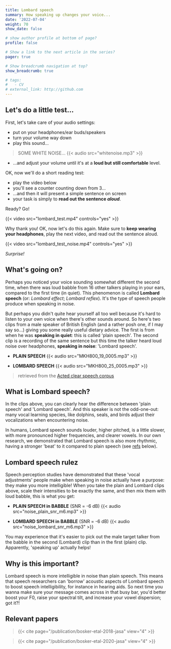 ```yaml
---
title: Lombard speech
summary: How speaking up changes your voice...
date: '2022-07-04'
weight: 70
show_date: false

# show author profile at bottom of page?
profile: false

# Show a link to the next article in the series?
pager: true

# Show breadcrumb navigation at top?
show_breadcrumb: true

# tags:
#   - CV
# external_link: http://github.com
---
```


## Let's do a little test...

First, let's take care of your audio settings:
- put on your headphones/ear buds/speakers
- turn your volume way down
- play this sound...

> SOME WHITE NOISE...
{{< audio src="whitenoise.mp3" >}}

- ...and adjust your volume until it's at a **loud but still comfortable** level.

OK, now we'll do a short reading test:
- play the video below
- you'll see a counter counting down from 3...
- ...and then it will present a simple sentence on screen
- your task is simply to **read out the sentence *aloud***.

Ready? Go!

{{< video src="lombard_test.mp4" controls="yes" >}}

Why thank you! OK, now let's do this again. Make sure to **keep wearing your headphones**, play the next video, and read out the sentence aloud.

{{< video src="lombard_test_noise.mp4" controls="yes" >}}

*Surprise!*

## What's going on?

Perhaps you noticed your voice sounding somewhat different the second time, when there was loud babble from 16 other talkers playing in your ears, compared to the first time (in quiet). This phenomenon is called **Lombard speech** (or: *Lombard effect*; *Lombard reflex*). It's the type of speech people produce when speaking in noise.

But perhaps you didn't quite hear yourself all too well because it's hard to listen to your own voice when there's other sounds around. So here's two clips from a male speaker of British English (and a rather posh one, if I may say so...) giving you some really useful dietary advice. The first is from when he was **speaking in quiet**: this is called 'plain speech'. The second clip is a recording of the same sentence but this time the talker heard loud noise over headphones, **speaking in noise**: 'Lombard speech'.

- **PLAIN SPEECH**
{{< audio src="MKH800_19_0005.mp3" >}}

- **LOMBARD SPEECH**
{{< audio src="MKH800_25_0005.mp3" >}}

> retrieved from the [Acted clear speech corpus](https://datashare.ed.ac.uk/handle/10283/343)

## What is Lombard speech?

In the clips above, you can clearly hear the difference between 'plain speech' and 'Lombard speech'. And this speaker is not the odd-one-out: many vocal learning species, like dolphins, seals, and birds adjust their vocalizations when encountering noise.

In humans, Lombard speech sounds louder, higher pitched, is a little slower, with more pronounced higher frequencies, and clearer vowels. In our own research, we demonstrated that Lombard speech is also more rhythmic, having a stronger 'beat' to it compared to plain speech (see [refs](#relevant-papers) below).

## Lombard speech rulez

Speech perception studies have demonstrated that these 'vocal adjustments' people make when speaking in noise actually have a purpose: they make you more intelligible! When you take the plain and Lombard clips above, scale their intensities to be exactly the same, and then mix them with loud babble, this is what you get:

- **PLAIN SPEECH in BABBLE** (SNR = -6 dB)
{{< audio src="noise_plain_snr_m6.mp3" >}}

- **LOMBARD SPEECH in BABBLE** (SNR = -6 dB)
{{< audio src="noise_lombard_snr_m6.mp3" >}}

You may experience that it's easier to pick out the male target talker from the babble in the second (Lombard) clip than in the first (plain) clip. Apparently, 'speaking up' actually helps!

## Why is this important?

Lombard speech is more intelligible in noise than plain speech. This means that speech researchers can 'borrow' acoustic aspects of Lombard speech to boost speech intelligibility, for instance in hearing aids. So next time you wanna make sure your message comes across in that busy bar, you'd better boost your F0, raise your spectral tilt, and increase your vowel dispersion; got it?!

## Relevant papers

> {{< cite page="/publication/bosker-etal-2018-jasa" view="4" >}}

> {{< cite page="/publication/bosker-etal-2020-jasa" view="4" >}}
